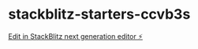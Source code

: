 # stackblitz-starters-ccvb3s

[Edit in StackBlitz next generation editor ⚡️](https://stackblitz.com/~/github.com/ttDat1990/stackblitz-starters-ccvb3s)